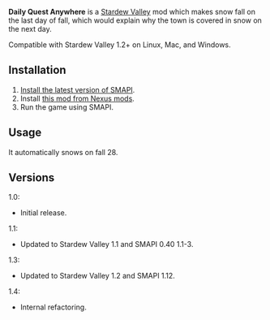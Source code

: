 **Daily Quest Anywhere** is a [Stardew Valley](http://stardewvalley.net/) mod which makes snow fall
on the last day of fall, which would explain why the town is covered in snow on the next day.

Compatible with Stardew Valley 1.2+ on Linux, Mac, and Windows.

## Installation
1. [Install the latest version of SMAPI](https://github.com/Pathoschild/SMAPI/releases).
2. Install [this mod from Nexus mods](http://www.nexusmods.com/stardewvalley/mods/486).
3. Run the game using SMAPI.

## Usage
It automatically snows on fall 28.

## Versions
1.0:
* Initial release.

1.1:
* Updated to Stardew Valley 1.1 and SMAPI 0.40 1.1-3.

1.3:
* Updated to Stardew Valley 1.2 and SMAPI 1.12.

1.4:
* Internal refactoring.
